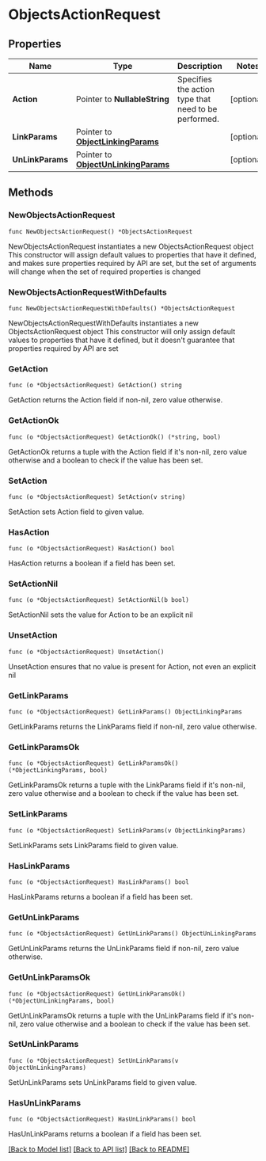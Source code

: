 # ObjectsActionRequest

## Properties

Name | Type | Description | Notes
------------ | ------------- | ------------- | -------------
**Action** | Pointer to **NullableString** | Specifies the action type that need to be performed. | [optional] 
**LinkParams** | Pointer to [**ObjectLinkingParams**](ObjectLinkingParams.md) |  | [optional] 
**UnLinkParams** | Pointer to [**ObjectUnLinkingParams**](ObjectUnLinkingParams.md) |  | [optional] 

## Methods

### NewObjectsActionRequest

`func NewObjectsActionRequest() *ObjectsActionRequest`

NewObjectsActionRequest instantiates a new ObjectsActionRequest object
This constructor will assign default values to properties that have it defined,
and makes sure properties required by API are set, but the set of arguments
will change when the set of required properties is changed

### NewObjectsActionRequestWithDefaults

`func NewObjectsActionRequestWithDefaults() *ObjectsActionRequest`

NewObjectsActionRequestWithDefaults instantiates a new ObjectsActionRequest object
This constructor will only assign default values to properties that have it defined,
but it doesn't guarantee that properties required by API are set

### GetAction

`func (o *ObjectsActionRequest) GetAction() string`

GetAction returns the Action field if non-nil, zero value otherwise.

### GetActionOk

`func (o *ObjectsActionRequest) GetActionOk() (*string, bool)`

GetActionOk returns a tuple with the Action field if it's non-nil, zero value otherwise
and a boolean to check if the value has been set.

### SetAction

`func (o *ObjectsActionRequest) SetAction(v string)`

SetAction sets Action field to given value.

### HasAction

`func (o *ObjectsActionRequest) HasAction() bool`

HasAction returns a boolean if a field has been set.

### SetActionNil

`func (o *ObjectsActionRequest) SetActionNil(b bool)`

 SetActionNil sets the value for Action to be an explicit nil

### UnsetAction
`func (o *ObjectsActionRequest) UnsetAction()`

UnsetAction ensures that no value is present for Action, not even an explicit nil
### GetLinkParams

`func (o *ObjectsActionRequest) GetLinkParams() ObjectLinkingParams`

GetLinkParams returns the LinkParams field if non-nil, zero value otherwise.

### GetLinkParamsOk

`func (o *ObjectsActionRequest) GetLinkParamsOk() (*ObjectLinkingParams, bool)`

GetLinkParamsOk returns a tuple with the LinkParams field if it's non-nil, zero value otherwise
and a boolean to check if the value has been set.

### SetLinkParams

`func (o *ObjectsActionRequest) SetLinkParams(v ObjectLinkingParams)`

SetLinkParams sets LinkParams field to given value.

### HasLinkParams

`func (o *ObjectsActionRequest) HasLinkParams() bool`

HasLinkParams returns a boolean if a field has been set.

### GetUnLinkParams

`func (o *ObjectsActionRequest) GetUnLinkParams() ObjectUnLinkingParams`

GetUnLinkParams returns the UnLinkParams field if non-nil, zero value otherwise.

### GetUnLinkParamsOk

`func (o *ObjectsActionRequest) GetUnLinkParamsOk() (*ObjectUnLinkingParams, bool)`

GetUnLinkParamsOk returns a tuple with the UnLinkParams field if it's non-nil, zero value otherwise
and a boolean to check if the value has been set.

### SetUnLinkParams

`func (o *ObjectsActionRequest) SetUnLinkParams(v ObjectUnLinkingParams)`

SetUnLinkParams sets UnLinkParams field to given value.

### HasUnLinkParams

`func (o *ObjectsActionRequest) HasUnLinkParams() bool`

HasUnLinkParams returns a boolean if a field has been set.


[[Back to Model list]](../README.md#documentation-for-models) [[Back to API list]](../README.md#documentation-for-api-endpoints) [[Back to README]](../README.md)


